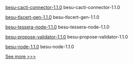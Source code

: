 
[besu-cacti-connector-1.1.0](https://github.com/hyperledger/bevel/releases/tag/besu-cacti-connector-1.1.0) besu-cacti-connector-1.1.0

[besu-tlscert-gen-1.1.0](https://github.com/hyperledger/bevel/releases/tag/besu-tlscert-gen-1.1.0) besu-tlscert-gen-1.1.0

[besu-tessera-node-1.1.0](https://github.com/hyperledger/bevel/releases/tag/besu-tessera-node-1.1.0) besu-tessera-node-1.1.0

[besu-propose-validator-1.1.0](https://github.com/hyperledger/bevel/releases/tag/besu-propose-validator-1.1.0) besu-propose-validator-1.1.0

[besu-node-1.1.0](https://github.com/hyperledger/bevel/releases/tag/besu-node-1.1.0) besu-node-1.1.0


[See more >>>](https://start-here.hyperledger.org/releases)
